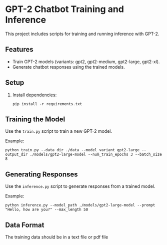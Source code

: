 # GPT-2 Chatbot Training and Inference

This project includes scripts for training and running inference with GPT-2.

## Features
- Train GPT-2 models (variants: gpt2, gpt2-medium, gpt2-large, gpt2-xl).
- Generate chatbot responses using the trained models.

## Setup
1. Install dependencies:
    ```
    pip install -r requirements.txt
    ```

## Training the Model
Use the `train.py` script to train a new GPT-2 model.

Example:
```
python train.py --data_dir ./data --model_variant gpt2-large --output_dir ./models/gpt2-large-model --num_train_epochs 3 --batch_size 8
```

## Generating Responses
Use the `inference.py` script to generate responses from a trained model.

Example:
```
python inference.py --model_path ./models/gpt2-large-model --prompt "Hello, how are you?" --max_length 50
```

## Data Format
The training data should be in a text file or pdf file
